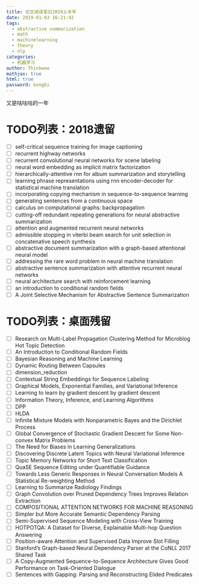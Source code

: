 ```yaml
---
title: 论文阅读笔记2019上半年
date: 2019-01-03 16:21:42
tags:
  - abstractive summarization
  - math
  - machinelearning
  -	theory
  -	nlp
categories:
  - 机器学习
author: Thinkwee
mathjax: true
html: true
password: kengbi
---
```

又是咕咕咕的一年
<!--more--> 
# TODO列表：2018遗留
- [ ]	self-critical sequence training for image captioning
- [ ]	recurrent highway networks
- [ ]	recurrent convolutional neural networks for scene labeling
- [ ]	neural word embedding as implicit matrix factorization
- [ ]	hierarchically-attentive rnn for album summarization and storytelling
- [ ]	learning phrase representations using rnn encoder-decoder for statistical machine translation
- [ ]	incorporating copying mechanism in sequence-to-sequence learning
- [ ]	generating sentences from a continuous space
- [ ]	calculus on computational graphs: backpropagation
- [ ]	cutting-off redundant repeating generations for neural abstractive summarization
- [ ]	attention and augmented recurrent neural networks
- [ ]	admissible stopping in viterbi beam search for unit selection in concatenative speech synthesis
- [ ]	abstractive document summarization with a graph-based attentional neural model
- [ ]	addressing the rare word problem in neural machine translation
- [ ]	abstractive sentence summarization with attentive recurrent neural networks
- [ ] 	neural architecture search with reinforcement learning
- [ ] 	an introduction to conditional random fields
- [ ]	A Joint Selective Mechanism for Abstractive Sentence Summarization

# TODO列表：桌面残留
- [ ]	Research on Multi-Label Propagation Clustering Method for Microblog Hot Topic Detection
- [ ]	An Introduction to Conditional Random Fields
- [ ]	Bayesian Reasoning and Machine Learning
- [ ]	Dynamic Routing Between Capsules
- [ ]	dimension_reduction
- [ ]	Contextual String Embeddings for Sequence Labeling
- [ ]	Graphical Models, Exponential Families, and Variational Inference
- [ ]	Learning to learn by gradient descent by gradient descent
- [ ]	Information Theory, Inference, and Learning Algorithms
- [ ]	DPP
- [ ]	HLDA
- [ ]	Infinite Mixture Models with Nonparametric Bayes and the Dirichlet Process
- [ ]	Global Convergence of Stochastic Gradient Descent for Some Non-convex Matrix Problems
- [ ]	The Need for Biases in Learning Generalizations
- [ ]	Discovering Discrete Latent Topics with Neural Variational Inference
- [ ]	Topic Memory Networks for Short Text Classification
- [ ]	QuaSE Sequence Editing under Quantifiable Guidance
- [ ]	Towards Less Generic Responses in Neural Conversation Models A Statistical Re-weighting Method
- [ ]	Learning to Summarize Radiology Findings
- [ ]	Graph Convolution over Pruned Dependency Trees Improves Relation Extraction
- [ ]	COMPOSITIONAL ATTENTION NETWORKS FOR MACHINE REASONING
- [ ]	Simpler but More Accurate Semantic Dependency Parsing
- [ ]	Semi-Supervised Sequence Modeling with Cross-View Training
- [ ]	HOTPOTQA: A Dataset for Diverse, Explainable Multi-hop Question Answering
- [ ]	Position-aware Attention and Supervised Data Improve Slot Filling
- [ ]	Stanford’s Graph-based Neural Dependency Parser at the CoNLL 2017 Shared Task
- [ ]	A Copy-Augmented Sequence-to-Sequence Architecture Gives Good Performance on Task-Oriented Dialogue
- [ ]	Sentences with Gapping: Parsing and Reconstructing Elided Predicates